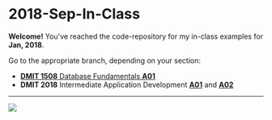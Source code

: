 # 2018-Sep-In-Class

**Welcome!** You've reached the code-repository for my in-class examples for **Jan, 2018**.

Go to the appropriate branch, depending on your section:

- [**DMIT 1508** Database Fundamentals **A01**](https://github.com/dgilleland/2018-Sep-In-Class/tree/DMIT-1508-A01)
- **DMIT 2018** Intermediate Application Development [**A01**](https://github.com/dgilleland/2018-Sep-In-Class/tree/DMIT-2018-A01) and [**A02**](https://github.com/dgilleland/2018-Sep-In-Class/tree/DMIT-2018-A02)

----

[![](https://imgs.xkcd.com/comics/not_enough_work.png)](https://xkcd.com/554/)

